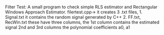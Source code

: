 Filter Test:
A small program to check simple RLS estimator and Rectangular Windows Approach Estimator.
filertest.cpp-> it creates 3 .txt files,
    1. Signal.txt        	it contains the random signal generated by C++
    2. FF.txt, RecWin.txt     these have three columns, the 1st column contains the estimated signal
                            2nd and 3rd columns the polynomial coefficients a0, a1
